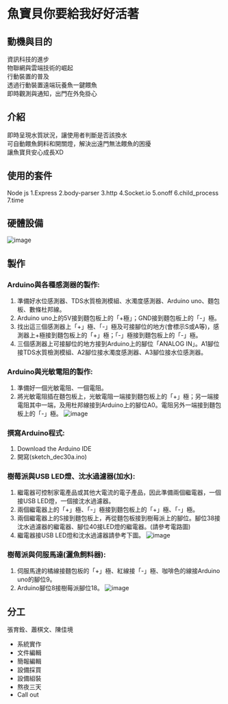 # 魚寶貝你要給我好好活著
## 動機與目的
資訊科技的進步  
物聯網與雲端技術的崛起  
行動裝置的普及  
透過行動裝置遠端玩養魚一鍵餵魚  
即時觀測與通知，出門在外免掛心  

## 介紹
即時呈現水質狀況，讓使用者判斷是否該換水  
可自動餵魚飼料和開關燈，解決出遠門無法餵魚的困擾  
讓魚寶貝安心成長XD  

## 使用的套件
Node js
1.Express
2.body-parser
3.http
4.Socket.io
5.onoff
6.child_process
7.time


## 硬體設備
![image](https://github.com/Shirley-108/Keep-holding-on-my-fish-baby-/blob/master/%E8%A8%AD%E5%82%99%E6%B8%85%E5%96%AE.png)
## 製作
### Arduino與各種感測器的製作:
1.	準備好水位感測器、TDS水質檢測模組、水濁度感測器、Arduino uno、麵包板、數條杜邦線。
2.	Arduino uno上的5V接到麵包板上的「+極」；GND接到麵包板上的「-」極。
3.	找出這三個感測器上「+」極、「-」極及可接腳位的地方(會標示S或A等)，感測器上+極接到麵包板上的「+」極；「-」極接到麵包板上的「-」極。
4.	三個感測器上可接腳位的地方接到Arduino上的腳位「ANALOG IN」。A1腳位接TDS水質檢測模組、A2腳位接水濁度感測器、A3腳位接水位感測器。

### Arduino與光敏電阻的製作:
1.	準備好一個光敏電阻、一個電阻。
2.	將光敏電阻插在麵包板上，光敏電阻一端接到麵包板上的「+」極；另一端接電阻其中一端，及用杜邦線接到Arduino上的腳位A0。電阻另外一端接到麵包板上的「-」極。
![image](https://github.com/Shirley-108/Keep-holding-on-my-fish-baby-/blob/master/Arduino%E9%9B%BB%E8%B7%AF%E5%9C%96.png)

### 撰寫Arduino程式:
1.	Download the Arduino IDE
2.	開寫(sketch_dec30a.ino)

### 樹莓派與USB LED燈、沈水過濾器(加水):
1.	繼電器可控制家電產品或其他大電流的電子產品，因此準備兩個繼電器，一個接USB LED燈，一個接沈水過濾器。
2.	兩個繼電器上的「+」極、「-」極接到麵包板上的「+」極、「-」極。
3.	兩個繼電器上的S接到麵包板上，再從麵包板接到樹莓派上的腳位。腳位38接沈水過濾器的繼電器、腳位40接LED燈的繼電器。(請參考電路圖)
4.	繼電器接USB LED燈和沈水過濾器請參考下圖。
 ![image](https://github.com/Shirley-108/Keep-holding-on-my-fish-baby-/blob/master/%E5%9C%961.png)
### 樹莓派與伺服馬達(灑魚飼料器):
1.	伺服馬達的橘線接麵包板的「+」極、紅線接「-」極、咖啡色的線接Arduino uno的腳位9。
2.	Arduino腳位8接樹莓派腳位18。
![image](https://github.com/Shirley-108/Keep-holding-on-my-fish-baby-/blob/master/%E6%A8%B9%E8%8E%93%E6%B4%BE%E9%9B%BB%E8%B7%AF%E5%9C%96.png)

## 分工
張育銓、蕭棋文、陳佳境
- 系統實作
- 文件編輯
- 簡報編輯
- 設備採買
- 設備組裝
- 熬夜三天
- Call out
